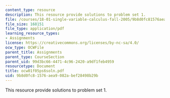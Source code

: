 ```yaml
---
content_type: resource
description: This resource provide solutions to problem set 1.
file: /courses/18-01-single-variable-calculus-fall-2005/9b8d0fc81576aea9082abef28498b29b_ocw01f05ps6soln.pdf
file_size: 168151
file_type: application/pdf
learning_resource_types:
- Assignments
license: https://creativecommons.org/licenses/by-nc-sa/4.0/
ocw_type: OCWFile
parent_title: Assignments
parent_type: CourseSection
parent_uid: 99d3bc66-4471-4c96-2420-a9df1feb4959
resourcetype: Document
title: ocw01f05ps6soln.pdf
uid: 9b8d0fc8-1576-aea9-082a-bef28498b29b
---
```

This resource provide solutions to problem set 1.